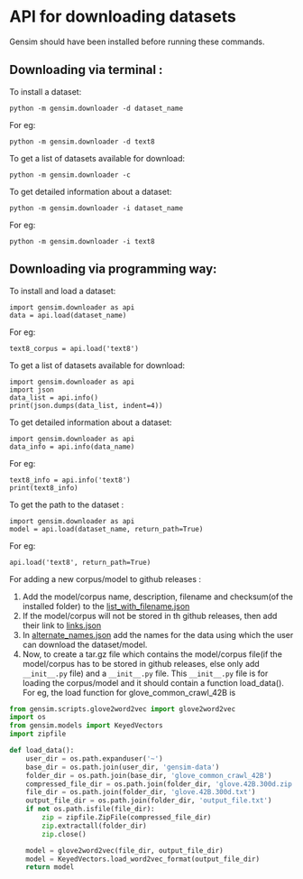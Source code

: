 API for downloading datasets
============================

Gensim should have been installed before running these commands.

Downloading via terminal :
-------------------------
To install a dataset:

    python -m gensim.downloader -d dataset_name
For eg:

    python -m gensim.downloader -d text8
    
To get a list of datasets available for download:

    python -m gensim.downloader -c
    
To get detailed information about a dataset:

    python -m gensim.downloader -i dataset_name
For eg:

    python -m gensim.downloader -i text8
    
Downloading via programming way:
-------------------------------
To install and load a dataset:

    import gensim.downloader as api
    data = api.load(dataset_name)
For eg:

    text8_corpus = api.load('text8')
    
To get a list of datasets available for download:

    import gensim.downloader as api
    import json
    data_list = api.info()
    print(json.dumps(data_list, indent=4))

To get detailed information about a dataset:

    import gensim.downloader as api
    data_info = api.info(data_name)
For eg:

    text8_info = api.info('text8')
    print(text8_info)

To get the path to the dataset :

    import gensim.downloader as api
    model = api.load(dataset_name, return_path=True)
For eg:

    api.load('text8', return_path=True)

For adding a new corpus/model to github releases : 
1. Add the model/corpus name, description, filename and checksum(of the installed folder) to the [list_with_filename.json](https://github.com/RaRe-Technologies/gensim-data/blob/master/list_with_filename.json)
2. If the model/corpus will not be stored in th github releases, then add their link to [links.json](https://github.com/RaRe-Technologies/gensim-data/blob/master/links.json)
3. In [alternate_names.json](https://github.com/RaRe-Technologies/gensim-data/blob/master/alternate_names.json) add the names for the data using which the user can download the dataset/model. 
4. Now, to create a tar.gz file which contains the model/corpus file(if the model/corpus has to be stored in github releases, else only add ```__init__.py``` file) and a ```__init__.py``` file. 
This ```__init__.py``` file is for loading the corpus/model and it should contain a function load_data(). 
For eg, the load function for glove_common_crawl_42B is
```python
from gensim.scripts.glove2word2vec import glove2word2vec
import os 
from gensim.models import KeyedVectors
import zipfile

def load_data():
	user_dir = os.path.expanduser('~')
	base_dir = os.path.join(user_dir, 'gensim-data')
	folder_dir = os.path.join(base_dir, 'glove_common_crawl_42B')
	compressed_file_dir = os.path.join(folder_dir, 'glove.42B.300d.zip')
	file_dir = os.path.join(folder_dir, 'glove.42B.300d.txt')
	output_file_dir = os.path.join(folder_dir, 'output_file.txt')
	if not os.path.isfile(file_dir):
		zip = zipfile.ZipFile(compressed_file_dir)
		zip.extractall(folder_dir)
		zip.close()

	model = glove2word2vec(file_dir, output_file_dir)
	model = KeyedVectors.load_word2vec_format(output_file_dir)
	return model
```
